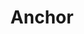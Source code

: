 ---
layout: startup_page
title: "Anchor"
id: "sayanchor.com"
permalink: "/anchorsayanchor.com04152025/"
website: "https://www.sayanchor.com/"
funding_round: "Series A"
funding_amount: "$20M"
investors: "Mosaic General Partnership, Oren Zeev from Zeev Ventures, Entrée Capital, Tal Ventures, Amy Banse, Tien Tzuo, Andre Iguodala"
about: "Anchor is an autonomous billing and collections platform that automates the accounts receivable process for small and medium-sized businesses. It replaces outdated PDF-based workflows with a digital-first approach to proposals, agreements, invoicing, and payments, improving efficiency and cash flow. The platform is free to use with a per-transaction fee."
markets: "Fintech, Financial Services, B2B, Billing, Collection Agency, Payments, Software"
hq: "New York, New York, United States"
founded_year: "2021"
linkedin: "https://www.linkedin.com/company/say-anchor"
twitter: "https://twitter.com/Say_anchor_"
instagram: ""
facebook: "https://www.facebook.com/sayanchor/"
crunchbase: "https://www.crunchbase.com/organization/anchor-0154"
pitchbook: "https://pitchbook.com/profiles/company/484529-77"

# SEO Optimization
meta_title: "Anchor - Series A Funding ($20M)"
meta_description: "Anchor, Anchor is an autonomous billing and collections platform that automates the accounts receivable process for small and medium-sized businesses. It repl..."
meta_keywords: "Anchor, Fintech, Financial Services, B2B, Billing, Collection Agency, Payments, Software, Series A funding"
canonical_url: "https://pkprojectstartups.github.io/projectstartups.com/anchorsayanchor.com04152025/"
---
